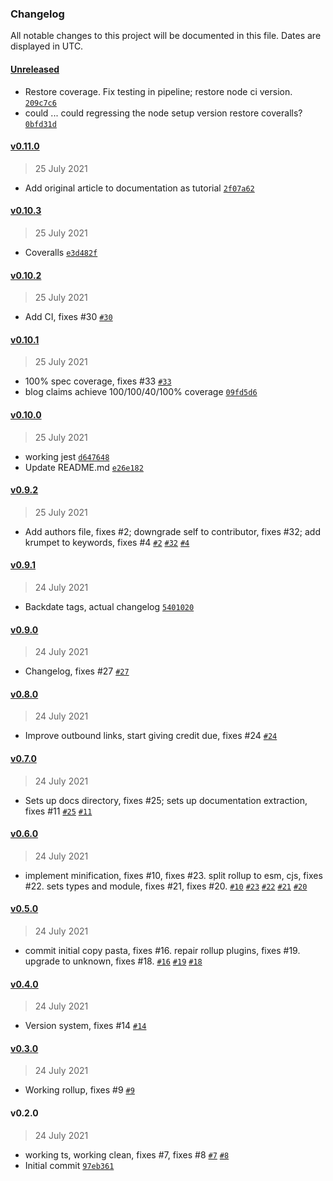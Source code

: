 ### Changelog

All notable changes to this project will be documented in this file. Dates are displayed in UTC.

#### [Unreleased](https://github.com/StoneCypher/is_a_ts/compare/v0.11.0...HEAD)

- Restore coverage.  Fix testing in pipeline; restore node ci version. [`209c7c6`](https://github.com/StoneCypher/is_a_ts/commit/209c7c6b825c9fe0312ee98ce6117728b3ff6ef4)
- could ... could regressing the node setup version restore coveralls? [`0bfd31d`](https://github.com/StoneCypher/is_a_ts/commit/0bfd31d53ec43610335455eff428e5a6db391ba5)

#### [v0.11.0](https://github.com/StoneCypher/is_a_ts/compare/v0.10.3...v0.11.0)

> 25 July 2021

- Add original article to documentation as tutorial [`2f07a62`](https://github.com/StoneCypher/is_a_ts/commit/2f07a621a6bb3ca8ab6a2f0a3911bb1f8f5dc369)

#### [v0.10.3](https://github.com/StoneCypher/is_a_ts/compare/v0.10.2...v0.10.3)

> 25 July 2021

- Coveralls [`e3d482f`](https://github.com/StoneCypher/is_a_ts/commit/e3d482f495a292037b98375bd571eee6573ae73a)

#### [v0.10.2](https://github.com/StoneCypher/is_a_ts/compare/v0.10.1...v0.10.2)

> 25 July 2021

- Add CI, fixes #30 [`#30`](https://github.com/StoneCypher/is_a_ts/issues/30)

#### [v0.10.1](https://github.com/StoneCypher/is_a_ts/compare/v0.10.0...v0.10.1)

> 25 July 2021

- 100% spec coverage, fixes #33 [`#33`](https://github.com/StoneCypher/is_a_ts/issues/33)
- blog claims achieve 100/100/40/100% coverage [`09fd5d6`](https://github.com/StoneCypher/is_a_ts/commit/09fd5d62bc17ff6951270d09f79691f5819ca374)

#### [v0.10.0](https://github.com/StoneCypher/is_a_ts/compare/v0.9.2...v0.10.0)

> 25 July 2021

- working jest [`d647648`](https://github.com/StoneCypher/is_a_ts/commit/d6476485b8eb88063592ec7c9c939313699f5fcd)
- Update README.md [`e26e182`](https://github.com/StoneCypher/is_a_ts/commit/e26e1829211b3cbaf02bd246e1a86e09d5c2c947)

#### [v0.9.2](https://github.com/StoneCypher/is_a_ts/compare/v0.9.1...v0.9.2)

> 25 July 2021

- Add authors file, fixes #2; downgrade self to contributor, fixes #32; add krumpet to keywords, fixes #4 [`#2`](https://github.com/StoneCypher/is_a_ts/issues/2) [`#32`](https://github.com/StoneCypher/is_a_ts/issues/32) [`#4`](https://github.com/StoneCypher/is_a_ts/issues/4)

#### [v0.9.1](https://github.com/StoneCypher/is_a_ts/compare/v0.9.0...v0.9.1)

> 24 July 2021

- Backdate tags, actual changelog [`5401020`](https://github.com/StoneCypher/is_a_ts/commit/5401020dd03dfc4446f10836fa49ecc7ab04fa4f)

#### [v0.9.0](https://github.com/StoneCypher/is_a_ts/compare/v0.8.0...v0.9.0)

> 24 July 2021

- Changelog, fixes #27 [`#27`](https://github.com/StoneCypher/is_a_ts/issues/27)

#### [v0.8.0](https://github.com/StoneCypher/is_a_ts/compare/v0.7.0...v0.8.0)

> 24 July 2021

- Improve outbound links, start giving credit due, fixes #24 [`#24`](https://github.com/StoneCypher/is_a_ts/issues/24)

#### [v0.7.0](https://github.com/StoneCypher/is_a_ts/compare/v0.6.0...v0.7.0)

> 24 July 2021

- Sets up docs directory, fixes #25; sets up documentation extraction, fixes #11 [`#25`](https://github.com/StoneCypher/is_a_ts/issues/25) [`#11`](https://github.com/StoneCypher/is_a_ts/issues/11)

#### [v0.6.0](https://github.com/StoneCypher/is_a_ts/compare/v0.5.0...v0.6.0)

> 24 July 2021

- implement minification, fixes #10, fixes #23.  split rollup to esm, cjs, fixes #22.  sets types and module, fixes #21, fixes #20. [`#10`](https://github.com/StoneCypher/is_a_ts/issues/10) [`#23`](https://github.com/StoneCypher/is_a_ts/issues/23) [`#22`](https://github.com/StoneCypher/is_a_ts/issues/22) [`#21`](https://github.com/StoneCypher/is_a_ts/issues/21) [`#20`](https://github.com/StoneCypher/is_a_ts/issues/20)

#### [v0.5.0](https://github.com/StoneCypher/is_a_ts/compare/v0.4.0...v0.5.0)

> 24 July 2021

- commit initial copy pasta, fixes #16.  repair rollup plugins, fixes #19.  upgrade to unknown, fixes #18. [`#16`](https://github.com/StoneCypher/is_a_ts/issues/16) [`#19`](https://github.com/StoneCypher/is_a_ts/issues/19) [`#18`](https://github.com/StoneCypher/is_a_ts/issues/18)

#### [v0.4.0](https://github.com/StoneCypher/is_a_ts/compare/v0.3.0...v0.4.0)

> 24 July 2021

- Version system, fixes #14 [`#14`](https://github.com/StoneCypher/is_a_ts/issues/14)

#### [v0.3.0](https://github.com/StoneCypher/is_a_ts/compare/v0.2.0...v0.3.0)

> 24 July 2021

- Working rollup, fixes #9 [`#9`](https://github.com/StoneCypher/is_a_ts/issues/9)

#### v0.2.0

> 24 July 2021

- working ts, working clean, fixes #7, fixes #8 [`#7`](https://github.com/StoneCypher/is_a_ts/issues/7) [`#8`](https://github.com/StoneCypher/is_a_ts/issues/8)
- Initial commit [`97eb361`](https://github.com/StoneCypher/is_a_ts/commit/97eb361929172757af2e9e91a80d9db3d09fb5c6)
